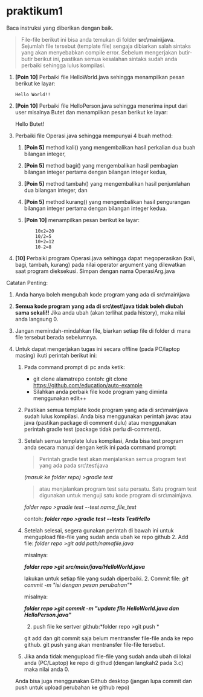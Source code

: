 # praktikum1
Baca instruksi yang diberikan dengan baik.
>File-file berikut ini bisa anda temukan di folder **src\main\java**.
>Sejumlah file tersebut (template file) sengaja dibiarkan salah sintaks yang akan menyebabkan compile error.
>Sebelum mengerjakan butir-butir berikut ini, pastikan semua kesalahan sintaks sudah anda perbaiki sehingga lulus kompilasi. 
1. **[Poin 10]** Perbaiki file HelloWorld.java sehingga menampilkan pesan berikut ke layar: 

       Hello World!!
1. **[Poin 10]** Perbaiki file HelloPerson.java sehingga menerima input dari user misalnya Butet dan menampilkan pesan berikut ke layar: 

      Hello Butet!
	  
1. Perbaiki file Operasi.java sehingga mempunyai 4 buah method: 
     1. **[Poin 5]** method kali() yang mengembalikan hasil perkalian dua buah bilangan integer, 
     1. **[Poin 5]** method bagi() yang mengembalikan hasil pembagian bilangan integer pertama dengan bilangan integer kedua, 
     1. **[Poin 5]** method tambah() yang mengembalikan hasil penjumlahan dua bilangan integer, dan  
     1. **[Poin 5]** method kurang() yang mengembalikan hasil pengurangan bilangan integer pertama dengan bilangan integer kedua.
     1. **[Poin 10]** menampilkan pesan berikut ke layar:
	 
	 
                10x2=20
                10/2=5
                10+2=12
                10-2=8

1. **[10]** Perbaiki program Operasi.java sehingga dapat megoperasikan (kali, bagi, tambah, kurang) pada nilai operator argument yang dilewatkan saat program dieksekusi. Simpan dengan nama OperasiArg.java

Catatan Penting:
1. Anda hanya boleh mengubah kode program yang ada di src\main\java
1. **Semua kode program yang ada di src\test\java  tidak boleh diubah sama sekali!!** Jika anda ubah (akan terlihat pada history), maka nilai anda langsung 0.
1. Jangan memindah-mindahkan file, biarkan setiap file di folder di mana file tersebut berada sebelumnya.
1. Untuk dapat mengerjakan tugas ini secara offline (pada PC/laptop masing) ikuti perintah berikut ini:
	1. Pada command prompt di pc anda ketik: 
	   * git clone alamatrepo
	   contoh: git clone https://github.com/education/auto-example
	   * Silahkan anda perbaik file kode program yang diminta menggunakan edit++
    1. Pastikan semua template kode program yang ada di src\main\java sudah lulus kompilasi. Anda bisa menggunakan perintah javac atau java (pastikan package di comment dulu) atau menggunakan perintah gradle test (package tidak perlu di-comment).
	1. Setelah semua template lulus kompilasi, Anda bisa test program anda secara manual dengan ketik ini pada command prompt:
	   > Perintah gradle test akan menjalankan semua program test yang ada pada src\test\java
       
	   
	   *(masuk ke folder repo) >gradle test*
	   
	   > atau menjalankan program test satu persatu. Satu program test digunakan untuk menguji satu kode program di src\main\java.
	   
	   
	   *folder repo >gradle test --test nama_file_test*
	   
	   contoh: ***folder repo >gradle test --tests TestHello***
	   
    1. Setelah selesai, segera gunakan perintah di bawah ini untuk mengupload file-file yang sudah anda ubah ke repo github
		2. Add file: *folder repo >git add path/namafile.java*
        
		
		misalnya: 
		
		***folder repo >git src/main/java/HelloWorld.java***
		
		
        lakukan untuk setiap file yang sudah diperbaiki.
		2. Commit file: *git commit -m "isi dengan pesan perubahan"**
		
		misalnya:
		
		***folder repo >git commit -m "update file HelloWorld.java dan HelloPerson.java"***
		
		2. push file ke sertver github:*folder repo >git push *
		
		
		git add dan git commit saja belum mentransfer file-file anda ke repo github. git push yang akan mentransfer file-file tersebut. 
		
	1. Jika anda tidak mengupload file-file yang sudah anda ubah di lokal anda (PC/Laptop) ke repo di githud (dengan langkah2 pada 3.c) maka nilai anda 0.
	
	Anda bisa juga menggunakan Github desktop (jangan lupa commit dan push untuk upload perubahan ke github repo)
